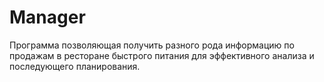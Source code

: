 # Manager
Программа позволяющая получить разного рода информацию по продажам в ресторане быстрого питания для эффективного анализа и последующего планирования.
